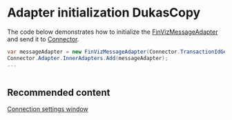 # Adapter initialization DukasCopy

The code below demonstrates how to initialize the [FinVizMessageAdapter](xref:StockSharp.FinViz.FinVizMessageAdapter) and send it to [Connector](xref:StockSharp.Algo.Connector).

```cs
var messageAdapter = new FinVizMessageAdapter(Connector.TransactionIdGenerator);
Connector.Adapter.InnerAdapters.Add(messageAdapter);
...	
							
```

## Recommended content

[Connection settings window](../../../graphical_user_interface/connection_settings_window.md)
